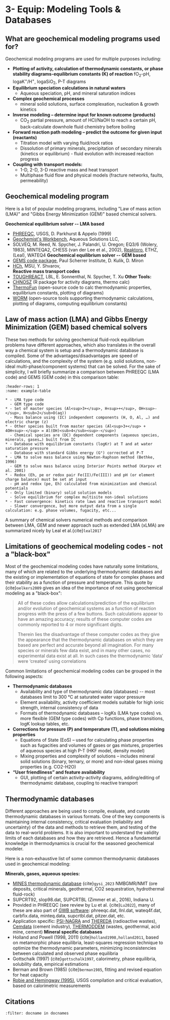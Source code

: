 # 3- Equip: Modeling Tools & Databases

## What are geochemical modeling programs used for?

Geochemical modeling programs are used for multiple purposes including:
- **Plotting of activity, calculation of thermodynamic constants, or phase stability diagrams-equilibrium constants (K) of reaction** fO<sub>2</sub>-pH, logaK<sup>+</sup>/H<sup>+</sup>, logaSiO<sub>2</sub>, P-T diagrams
- **Equilibrium speciation calculations in natural waters** 
	- Aqueous speciation, pH, and mineral saturation indices
- **Complex geochemical processes** 
	- mineral solid solutions, surface complexation, nucleation & growth kinetics
- **Inverse modeling – determine input for known outcome (products)**
	- CO<sub>2</sub> partial pressure, amount of HCl/NaOH to reach a certain pH, back-calculate downhole fluid chemistry before boiling
- **Forward reaction path modeling – predict the outcome for given input (reactants)**
	- Titration model with varying fluid/rock ratios
	- Dissolution of primary minerals, precipitation of secondary minerals (kinetics or equilibrium) - fluid evolution with increased reaction progress
- **Coupling with transport models:**
	- 1-D, 2-D, 3-D reactive mass and heat transport
	- Multiphase fluid flow and physical models (fracture networks, faults, permeability)

## Geochemical modeling program

Here is a list of popular modeling programs, including "Law of mass action (LMA)" and "Gibbs Energy Minimization (GEM)" based chemical solvers.

**Geochemical equilibrium solver -- LMA based**
- [PHREEQC](https://www.usgs.gov/software/phreeqc-version-3), USGS, D. Parkhurst & Appelo (1999) 
- [Geochemist's Workbench](https://www.gwb.com/index.php), Aqueous Solutions LLC, 
- SOLVEQ, M. Reed, N. Spycher, J. Palandri, U. Oregon; EQ3/6 (Wolery, 1983), MINTEQA2, CHESS (van der Lee et al., 2002), [Reaktoro](https://reaktoro.org/), ETHZ, (Leal), WATEQ4
**Geochemical equilibrium solver -- GEM based**
- [GEMS code package](http://gems.web.psi.ch/), Paul Scherrer Institute, D. Kulik, D. Miron
- [HCh](http://www1.geol.msu.ru/deps/geochems/soft/index_e.html), MSU, Y. Shvarov,  
**Reactive mass transport codes**
- [TOUGHREACT](https://tough.lbl.gov/software/toughreact/), LBL, E. Sonnenthal, N. Spycher, T. Xu 
**Other Tools:**
- [CHNOSZ](https://chnosz.net/) (R package for activity diagrams, thermo calc) 
- [ThermoFun](https://chnosz.net/) (open-source code to calc thermodynamic properties, equilibrium constants, plotting of diagrams)
- [WORM](https://worm-portal.asu.edu/) (open-source tools supporting thermodynamic calculations, plotting of diagrams, computing equilibrium constants)

## Law of mass action (LMA) and Gibbs Energy Minimization (GEM) based chemical solvers

These two methods for solving geochemical fluid-rock equilibrium problems have different approaches, which also translates in the overall way a chemical system is setup and a thermodynamic database is compiled. Some of the advantages/disadvantages are speed of calculations, and the complexity of the system (e.g. solid solutions, non-ideal multi-phase/component systems) that can be solved. For the sake of simplicity, I will briefly summarize a comparison between PHREEQC (LMA code) and GEMS (GEM code) in this comparison table:

```{list-table} This table title
:header-rows: 1
:name: example-table

* - LMA type code
  - GEM type code
* - Set of master species (Al<sup>3+</sup>, H<sup>+</sup>, OH<sup>-</sup>, H<sub>2</sub>O(aq))
  - Mass balance using (IC) independent components (H, O, Al, …) and electric charge (z)
* - Other species built from master species (Al<sup>3+</sup> + 4OH<sup>-</sup> = Al(OH)<sub>4</sub><sup>-</sup>)
  - Chemical species are (DC) dependent components (aqueous species, minerals, gases…) built from IC
* - Database with equilibrium constants (logKr) at T and at water saturation pressure
  - Database with standard Gibbs energy (G°) corrected at P-T
* - LMA to solve mass balance using Newton-Raphson method (Bethke, 1996)
  - GEM to solve mass balance using Interior Points method (Karpov et al. 2001)
* - Redox (Eh, pe or redox pair Fe(II)/Fe(III)) and pH (or element charge balance) must be set at input
  - pH and redox (pe, Eh) calculated from minimization and chemical potentials
* - Only limited (binary) solid solution models
  - Solve equilibrium for complex multisite non-ideal solutions
* - Fast convergence: kinetics rate laws and reactive transport model
  - Slower convergence, but more output data from a single calculation: e.g. phase volumes, fugacity, etc... 
```

A summary of chemical solvers numerical methods and comparison between LMA, GEM and newer approach such as extended LMA (xLMA) are summarized nicely by Leal et al.{cite}`leal2017`

## Limitations of geochemical modeling codes - not a "black-box"

Most of the geochemical modeling codes have naturally some limitations, many of which are related to the underlying thermodynamic databases and the existing or implementation of equations of state for complex phases and their stability as a function of pressure and temperature. This quote by {cite}`oelkers2009` gives an idea of the importance of not using geochemical modeling as a "black-box":

> All of these codes allow calculations/prediction of the equilibrium and/or evolution of geochemical systems as a function of reaction progress with the press of a few buttons. Such calculations appear to have an amazing accuracy; results of these computer codes are commonly reported to 4 or more significant digits. 
>  
> Therein lies the disadvantage of these computer codes as they give the appearance that the thermodynamic databases on which they are based are perfect and accurate beyond all imagination. For many species or minerals few data exist, and in many other cases, no experimental data exist at all. In such cases the thermodynamic ‘data’ were ‘created’ using correlations

Common limitations of geochemical modeling codes can be grouped in the following aspects:
- **Thermodynamic databases**
	- Availability and type of thermodynamic data (databases) -- most databases limit to 300 °C at saturated water vapor pressure
	- Element availability, activity coefficient models suitable for high ionic strength, internal consistency of data
	- Formats of thermodynamic databases – logKs (LMA type codes) vs. more flexible (GEM type codes) with Cp functions, phase transitions, logK lookup tables, etc.
- **Corrections for pressure (P) and temperature (T), and solutions mixing properties**
	- Equations of State (EoS) – used for calculating phase properties such as fugacities and volumes of gases or gas mixtures, properties of aqueous species at high P-T (HKF model, density model) 
	- Mixing properties and complexity of solutions – includes mineral solid solutions (binary, ternary, or more) and non-ideal gases mixing properties (e.g. CO2-H2O)
- **“User friendliness” and feature availability**
	- GUI, plotting of certain activity-activity diagrams, adding/editing of thermodynamic database, coupling to reactive transport

## Thermodynamic databases

Different approaches are being used to compile, evaluate, and curate thermodynamic databases in various formats. One of the key components is maintaining internal consistency, critical evaluation (reliability and uncertainty) of the data and methods to retrieve them, and testing of the data to real-world problems. It is also important to understand the validity limits of each databases and how they are retrieved. Hence a fundamental knowledge in thermodynamics is crucial for the seasoned geochemical modeler.

Here is a non-exhaustive list of some common thermodynamic databases used in geochemical modeling:

**Minerals, gases, aqueous species:**
- [MINES thermodynamic database](https://geoinfo.nmt.edu/mines-tdb/) {cite}`gysi_2023` NMBGMR/NMT (ore deposits, critical minerals, geothermal, CO2 sequestration, hydrothermal fluid-rock)
- SUPCRT92, slop98.dat, SUPCRTBL (Zimmer et al., 2016), Indiana U.
- Provided in PHREEQC (see review by Lu et al. {cite}`Lu2022`), many of these are also part of [GWB software](https://www.gwb.com/thermo.php): phreeqc.dat, llnl.dat, wateq4f.dat, carbfix.data, minteq.data, supcrtbl.dat, pitzer.dat, etc.
- Application specific: [PSI-NAGRA](https://www.psi.ch/en/les/database) and [THEREDA](https://www.thereda.de/en) (radioactive wastes), [Cemdata](https://cemgems.org/cemdata/about-cemdata/) (cement industry), [THERMODDEM](https://thermoddem.brgm.fr/page/project-evolutions) (wastes, geothermal, acid mine, cement)
**Mineral specific databases**
- Holland and Powell (1998, 2011) {cite}`holland1998,holland2011`, based on metamorphic phase equilibria, least-squares regression technique to optimize the thermodynamic parameters, minimizing inconsistencies between calculated and observed phase equilibria
- Gottschalk (1997) {cite}`gottschalk1997`, calorimetry, phase equilibria, solubility data, empirical estimations
- Berman and Brown (1985) {cite}`berman1985`, fitting and revised equation for heat capacity
- [Robie and Hemingway (1995)](https://doi.org/10.3133/b2131), USGS compilation and critical evaluation, based on calorimetric measurements

## Citations

```{bibliography}
:filter: docname in docnames
```


